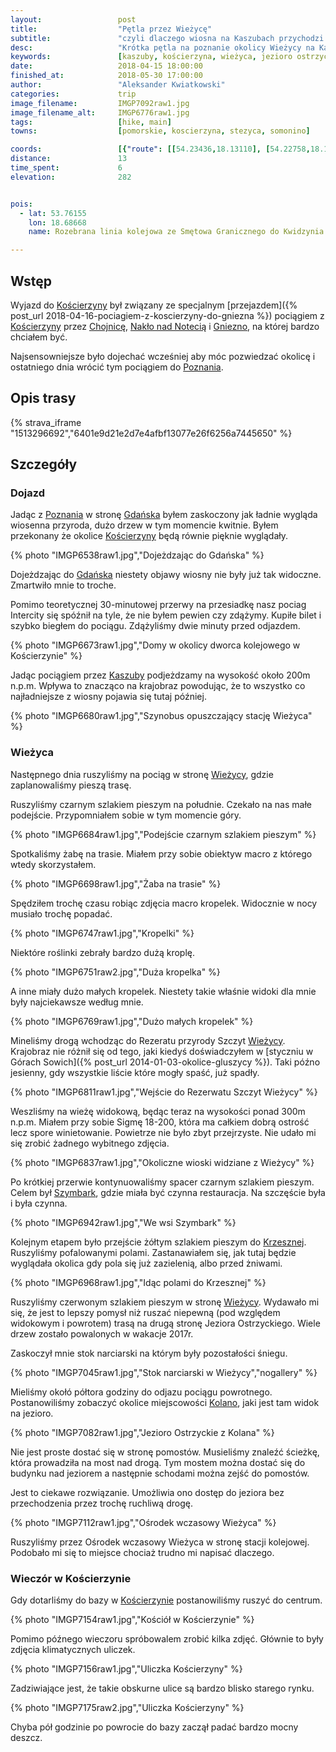 ```yaml
---
layout:                 post
title:                  "Pętla przez Wieżycę"
subtitle:               "czyli dlaczego wiosna na Kaszubach przychodzi prawie 2 tygodnie później"
desc:                   "Krótka pętla na poznanie okolicy Wieżycy na Kaszubach przed przejazdem pociągiem Turkol. Poszukiwanie wiosny zakończyło się niepowodzeniem."
keywords:               [kaszuby, kościerzyna, wieżyca, jezioro ostrzyckie, szymbark]
date:                   2018-04-15 18:00:00
finished_at:            2018-05-30 17:00:00
author:                 "Aleksander Kwiatkowski"
categories:             trip
image_filename:         IMGP7092raw1.jpg
image_filename_alt:     IMGP6776raw1.jpg
tags:                   [hike, main]
towns:                  [pomorskie, koscierzyna, stezyca, somonino]

coords:                 [{"route": [[54.23436,18.13110], [54.22758,18.13539], [54.21454,18.11196], [54.23381,18.08355], [54.23526,18.10638], [54.23852,18.11067], [54.23426,18.12878]], "type": "hike"}]
distance:               13
time_spent:             6
elevation:              282


pois:
  - lat: 53.76155
    lon: 18.68668
    name: Rozebrana linia kolejowa ze Smętowa Granicznego do Kwidzynia

---
```


[wiki-koscierzyna]: https://pl.wikipedia.org/wiki/Ko%C5%9Bcierzyna
[wiki-chojnice]: https://pl.wikipedia.org/wiki/Chojnice
[wiki-naklo-nad-notecia]: https://pl.wikipedia.org/wiki/Nak%C5%82o_nad_Noteci%C4%85
[wiki-gniezno]: https://pl.wikipedia.org/wiki/Gniezno
[wiki-poznan]: https://pl.wikipedia.org/wiki/Pozna%C5%84
[wiki-gdansk]: https://pl.wikipedia.org/wiki/Gda%C5%84sk
[wiki-kaszuby]: https://pl.wikipedia.org/wiki/Kaszuby
[wiki-wiezyca]: https://pl.wikipedia.org/wiki/Wie%C5%BCyca_(powiat_kartuski)
[wiki-szymbark]: https://pl.wikipedia.org/wiki/Szymbark_(wojew%C3%B3dztwo_pomorskie)
[wiki-krzeszna]: https://pl.wikipedia.org/wiki/Krzeszna
[wiki-wiezyca-wzgorze]: https://pl.wikipedia.org/wiki/Wie%C5%BCyca_(Pojezierze_Kaszubskie)
[wiki-kolano]: https://pl.wikipedia.org/wiki/Kolano_(powiat_kartuski)

## Wstęp

Wyjazd do [Kościerzyny][wiki-koscierzyna] był związany ze
specjalnym
[przejazdem]({% post_url 2018-04-16-pociagiem-z-koscierzyny-do-gniezna %})
pociągiem z [Kościerzyny][wiki-koscierzyna] przez
[Chojnicę][wiki-chojnice], [Nakło nad Notecią][wiki-naklo-nad-notecia] i
[Gniezno][wiki-gniezno], na której bardzo chciałem być.

Najsensowniejsze było dojechać wcześniej aby móc pozwiedzać okolicę
i ostatniego dnia wrócić tym pociągiem do [Poznania][wiki-poznan].

## Opis trasy

{% strava_iframe "1513296692","6401e9d21e2d7e4afbf13077e26f6256a7445650" %}

## Szczegóły

### Dojazd

Jadąc z [Poznania][wiki-poznan] w stronę [Gdańska][wiki-gdansk]
byłem zaskoczony jak ładnie wygląda wiosenna przyroda,
dużo drzew w tym momencie kwitnie.
Byłem przekonany że okolice [Kościerzyny][wiki-koscierzyna] będą
równie pięknie wyglądały.

{% photo "IMGP6538raw1.jpg","Dojeżdzając do Gdańska" %}

Dojeżdzając do [Gdańska][wiki-gdansk] niestety objawy wiosny nie były już tak
widoczne. Zmartwiło mnie to troche.

Pomimo teoretycznej 30-minutowej przerwy na przesiadkę nasz pociag Intercity
się spóźnił na tyle, że nie byłem pewien czy zdążymy. Kupiłe bilet i szybko
biegłem do pociągu. Zdążyliśmy dwie minuty przed odjazdem.

{% photo "IMGP6673raw1.jpg","Domy w okolicy dworca kolejowego w Kościerzynie" %}

Jadąc pociągiem przez [Kaszuby][wiki-kaszuby] podjeżdzamy na wysokość około
200m n.p.m. Wpływa to znacząco na krajobraz powodując, że to wszystko co
najładniejsze z wiosny pojawia się tutaj później.

{% photo "IMGP6680raw1.jpg","Szynobus opuszczający stację Wieżyca" %}

### Wieżyca

Następnego dnia ruszyliśmy na pociąg w stronę [Wieżycy][wiki-wiezyca], gdzie
zaplanowaliśmy pieszą trasę.

Ruszyliśmy czarnym szlakiem pieszym na południe. Czekało na nas małe podejście.
Przypomniałem sobie w tym momencie góry.

{% photo "IMGP6684raw1.jpg","Podejście czarnym szlakiem pieszym" %}

Spotkaliśmy żabę na trasie. Miałem przy sobie obiektyw macro z którego wtedy
skorzystałem.

{% photo "IMGP6698raw1.jpg","Żaba na trasie" %}

Spędziłem trochę czasu robiąc zdjęcia macro kropelek. Widocznie w nocy musiało
trochę popadać.

{% photo "IMGP6747raw1.jpg","Kropelki" %}

Niektóre roślinki zebrały bardzo dużą kroplę.

{% photo "IMGP6751raw2.jpg","Duża kropelka" %}

A inne miały dużo małych kropelek. Niestety takie właśnie widoki dla mnie były
najciekawsze według mnie.

{% photo "IMGP6769raw1.jpg","Dużo małych kropelek" %}

Mineliśmy drogą wchodząc do Rezeratu przyrody Szczyt
[Wieżycy][wiki-wiezyca-wzgorze]. Krajobraz nie
różnił się od tego, jaki kiedyś doświadczyłem
w [styczniu w Górach Sowich]({% post_url 2014-01-03-okolice-gluszycy %}).
Taki późno jesienny, gdy wszystkie liście które mogły spaść, już spadły.

{% photo "IMGP6811raw1.jpg","Wejście do Rezerwatu Szczyt Wieżycy" %}

Weszliśmy na wieżę widokową, będąc teraz na wysokości ponad 300m n.p.m. Miałem przy sobie
Sigmę 18-200, która ma całkiem dobrą ostrość lecz spore winietowanie.
Powietrze nie było zbyt przejrzyste. Nie udało mi się zrobić żadnego
wybitnego zdjęcia.

{% photo "IMGP6837raw1.jpg","Okoliczne wioski widziane z Wieżycy" %}

Po krótkiej przerwie kontynuowaliśmy spacer czarnym szlakiem pieszym. Celem
był [Szymbark][wiki-szymbark], gdzie miała być czynna restauracja.
Na szczęście była i była czynna.

{% photo "IMGP6942raw1.jpg","We wsi Szymbark" %}

Kolejnym etapem było przejście żółtym szlakiem pieszym do [Krzesznej][wiki-krzeszna].
Ruszyliśmy pofalowanymi polami. Zastanawiałem się, jak tutaj będzie wyglądała okolica
gdy pola się już zazielenią, albo przed żniwami.

{% photo "IMGP6968raw1.jpg","Idąc polami do Krzesznej" %}

Ruszyliśmy czerwonym szlakiem pieszym w stronę [Wieżycy][wiki-wiezyca]. Wydawało mi się,
że jest to lepszy pomysł niż ruszać niepewną (pod względem widokowym i powrotem) trasą
na drugą stronę Jeziora Ostrzyckiego. Wiele drzew zostało powalonych w wakacje 2017r.

Zaskoczył mnie stok narciarski na którym były pozostałości śniegu.

{% photo "IMGP7045raw1.jpg","Stok narciarski w Wieżycy","nogallery" %}

Mieliśmy okołó półtora godziny do odjazu pociągu powrotnego. Postanowiliśmy zobaczyć
okolice miejscowości [Kolano][wiki-kolano], jaki jest tam widok na jezioro.

{% photo "IMGP7082raw1.jpg","Jezioro Ostrzyckie z Kolana" %}

Nie jest proste dostać się w stronę pomostów. Musieliśmy znaleźć ścieżkę,
która prowadziła na most nad drogą. Tym mostem można dostać się do budynku nad
jeziorem a następnie schodami można zejść do pomostów.

Jest to ciekawe rozwiązanie. Umożliwia ono dostęp do jeziora bez przechodzenia
przez trochę ruchliwą drogę.

{% photo "IMGP7112raw1.jpg","Ośrodek wczasowy Wieżyca" %}

Ruszyliśmy przez Ośrodek wczasowy Wieżyca w stronę stacji kolejowej.
Podobało mi się to miejsce chociaż trudno mi napisać dlaczego.

### Wieczór w Kościerzynie

Gdy dotarliśmy do bazy w [Kościerzynie][wiki-koscierzyna]
postanowiliśmy ruszyć do centrum.

{% photo "IMGP7154raw1.jpg","Kościół w Kościerzynie" %}

Pomimo późnego wieczoru spróbowalem zrobić kilka zdjęć. Głównie to były
zdjęcia klimatycznych uliczek.

{% photo "IMGP7156raw1.jpg","Uliczka Kościerzyny" %}

Zadziwiające jest, że takie obskurne ulice są bardzo blisko starego rynku.

{% photo "IMGP7175raw2.jpg","Uliczka Kościerzyny" %}

Chyba pół godzinie po powrocie do bazy zaczął padać bardzo mocny deszcz.
